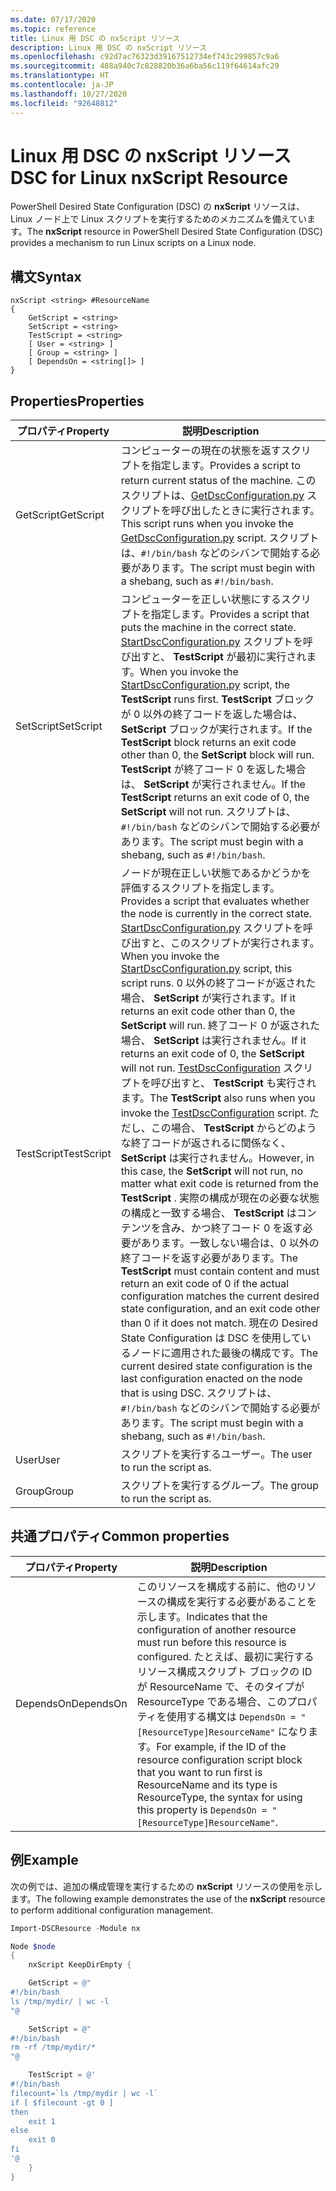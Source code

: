 ```yaml
---
ms.date: 07/17/2020
ms.topic: reference
title: Linux 用 DSC の nxScript リソース
description: Linux 用 DSC の nxScript リソース
ms.openlocfilehash: c92d7ac76323d39167512734ef743c299857c9a6
ms.sourcegitcommit: 488a940c7c828820b36a6ba56c119f64614afc29
ms.translationtype: HT
ms.contentlocale: ja-JP
ms.lasthandoff: 10/27/2020
ms.locfileid: "92648812"
---
```

# <a name="dsc-for-linux-nxscript-resource"></a><span data-ttu-id="c4ced-103">Linux 用 DSC の nxScript リソース</span><span class="sxs-lookup"><span data-stu-id="c4ced-103">DSC for Linux nxScript Resource</span></span>

<span data-ttu-id="c4ced-104">PowerShell Desired State Configuration (DSC) の **nxScript** リソースは、Linux ノード上で Linux スクリプトを実行するためのメカニズムを備えています。</span><span class="sxs-lookup"><span data-stu-id="c4ced-104">The **nxScript** resource in PowerShell Desired State Configuration (DSC) provides a mechanism to run Linux scripts on a Linux node.</span></span>

## <a name="syntax"></a><span data-ttu-id="c4ced-105">構文</span><span class="sxs-lookup"><span data-stu-id="c4ced-105">Syntax</span></span>

```Syntax
nxScript <string> #ResourceName
{
    GetScript = <string>
    SetScript = <string>
    TestScript = <string>
    [ User = <string> ]
    [ Group = <string> ]
    [ DependsOn = <string[]> ]
}
```

## <a name="properties"></a><span data-ttu-id="c4ced-106">Properties</span><span class="sxs-lookup"><span data-stu-id="c4ced-106">Properties</span></span>

|<span data-ttu-id="c4ced-107">プロパティ</span><span class="sxs-lookup"><span data-stu-id="c4ced-107">Property</span></span> |<span data-ttu-id="c4ced-108">説明</span><span class="sxs-lookup"><span data-stu-id="c4ced-108">Description</span></span> |
|---|---|
|<span data-ttu-id="c4ced-109">GetScript</span><span class="sxs-lookup"><span data-stu-id="c4ced-109">GetScript</span></span> |<span data-ttu-id="c4ced-110">コンピューターの現在の状態を返すスクリプトを指定します。</span><span class="sxs-lookup"><span data-stu-id="c4ced-110">Provides a script to return current status of the machine.</span></span> <span data-ttu-id="c4ced-111">このスクリプトは、[GetDscConfiguration.py](https://github.com/Microsoft/PowerShell-DSC-for-Linux#performing-dsc-operations-from-the-linux-computer) スクリプトを呼び出したときに実行されます。</span><span class="sxs-lookup"><span data-stu-id="c4ced-111">This script runs when you invoke the [GetDscConfiguration.py](https://github.com/Microsoft/PowerShell-DSC-for-Linux#performing-dsc-operations-from-the-linux-computer) script.</span></span> <span data-ttu-id="c4ced-112">スクリプトは、`#!/bin/bash` などのシバンで開始する必要があります。</span><span class="sxs-lookup"><span data-stu-id="c4ced-112">The script must begin with a shebang, such as `#!/bin/bash`.</span></span> |
|<span data-ttu-id="c4ced-113">SetScript</span><span class="sxs-lookup"><span data-stu-id="c4ced-113">SetScript</span></span> |<span data-ttu-id="c4ced-114">コンピューターを正しい状態にするスクリプトを指定します。</span><span class="sxs-lookup"><span data-stu-id="c4ced-114">Provides a script that puts the machine in the correct state.</span></span> <span data-ttu-id="c4ced-115">[StartDscConfiguration.py](https://github.com/Microsoft/PowerShell-DSC-for-Linux#performing-dsc-operations-from-the-linux-computer) スクリプトを呼び出すと、 **TestScript** が最初に実行されます。</span><span class="sxs-lookup"><span data-stu-id="c4ced-115">When you invoke the [StartDscConfiguration.py](https://github.com/Microsoft/PowerShell-DSC-for-Linux#performing-dsc-operations-from-the-linux-computer) script, the **TestScript** runs first.</span></span> <span data-ttu-id="c4ced-116">**TestScript** ブロックが 0 以外の終了コードを返した場合は、 **SetScript** ブロックが実行されます。</span><span class="sxs-lookup"><span data-stu-id="c4ced-116">If the **TestScript** block returns an exit code other than 0, the **SetScript** block will run.</span></span> <span data-ttu-id="c4ced-117">**TestScript** が終了コード 0 を返した場合は、 **SetScript** が実行されません。</span><span class="sxs-lookup"><span data-stu-id="c4ced-117">If the **TestScript** returns an exit code of 0, the **SetScript** will not run.</span></span> <span data-ttu-id="c4ced-118">スクリプトは、`#!/bin/bash` などのシバンで開始する必要があります。</span><span class="sxs-lookup"><span data-stu-id="c4ced-118">The script must begin with a shebang, such as `#!/bin/bash`.</span></span> |
|<span data-ttu-id="c4ced-119">TestScript</span><span class="sxs-lookup"><span data-stu-id="c4ced-119">TestScript</span></span> |<span data-ttu-id="c4ced-120">ノードが現在正しい状態であるかどうかを評価するスクリプトを指定します。</span><span class="sxs-lookup"><span data-stu-id="c4ced-120">Provides a script that evaluates whether the node is currently in the correct state.</span></span> <span data-ttu-id="c4ced-121">[StartDscConfiguration.py](https://github.com/Microsoft/PowerShell-DSC-for-Linux#performing-dsc-operations-from-the-linux-computer) スクリプトを呼び出すと、このスクリプトが実行されます。</span><span class="sxs-lookup"><span data-stu-id="c4ced-121">When you invoke the [StartDscConfiguration.py](https://github.com/Microsoft/PowerShell-DSC-for-Linux#performing-dsc-operations-from-the-linux-computer) script, this script runs.</span></span> <span data-ttu-id="c4ced-122">0 以外の終了コードが返された場合、 **SetScript** が実行されます。</span><span class="sxs-lookup"><span data-stu-id="c4ced-122">If it returns an exit code other than 0, the **SetScript** will run.</span></span> <span data-ttu-id="c4ced-123">終了コード 0 が返された場合、 **SetScript** は実行されません。</span><span class="sxs-lookup"><span data-stu-id="c4ced-123">If it returns an exit code of 0, the **SetScript** will not run.</span></span> <span data-ttu-id="c4ced-124">[TestDscConfiguration](https://github.com/Microsoft/PowerShell-DSC-for-Linux#performing-dsc-operations-from-the-linux-computer) スクリプトを呼び出すと、 **TestScript** も実行されます。</span><span class="sxs-lookup"><span data-stu-id="c4ced-124">The **TestScript** also runs when you invoke the [TestDscConfiguration](https://github.com/Microsoft/PowerShell-DSC-for-Linux#performing-dsc-operations-from-the-linux-computer) script.</span></span> <span data-ttu-id="c4ced-125">ただし、この場合、 **TestScript** からどのような終了コードが返されるに関係なく、 **SetScript** は実行されません。</span><span class="sxs-lookup"><span data-stu-id="c4ced-125">However, in this case, the **SetScript** will not run, no matter what exit code is returned from the **TestScript** .</span></span> <span data-ttu-id="c4ced-126">実際の構成が現在の必要な状態の構成と一致する場合、 **TestScript** はコンテンツを含み、かつ終了コード 0 を返す必要があります。一致しない場合は、0 以外の終了コードを返す必要があります。</span><span class="sxs-lookup"><span data-stu-id="c4ced-126">The **TestScript** must contain content and must return an exit code of 0 if the actual configuration matches the current desired state configuration, and an exit code other than 0 if it does not match.</span></span> <span data-ttu-id="c4ced-127">現在の Desired State Configuration は DSC を使用しているノードに適用された最後の構成です。</span><span class="sxs-lookup"><span data-stu-id="c4ced-127">The current desired state configuration is the last configuration enacted on the node that is using DSC.</span></span> <span data-ttu-id="c4ced-128">スクリプトは、`#!/bin/bash` などのシバンで開始する必要があります。</span><span class="sxs-lookup"><span data-stu-id="c4ced-128">The script must begin with a shebang, such as `#!/bin/bash`.</span></span> |
|<span data-ttu-id="c4ced-129">User</span><span class="sxs-lookup"><span data-stu-id="c4ced-129">User</span></span> |<span data-ttu-id="c4ced-130">スクリプトを実行するユーザー。</span><span class="sxs-lookup"><span data-stu-id="c4ced-130">The user to run the script as.</span></span> |
|<span data-ttu-id="c4ced-131">Group</span><span class="sxs-lookup"><span data-stu-id="c4ced-131">Group</span></span> |<span data-ttu-id="c4ced-132">スクリプトを実行するグループ。</span><span class="sxs-lookup"><span data-stu-id="c4ced-132">The group to run the script as.</span></span> |

## <a name="common-properties"></a><span data-ttu-id="c4ced-133">共通プロパティ</span><span class="sxs-lookup"><span data-stu-id="c4ced-133">Common properties</span></span>

|<span data-ttu-id="c4ced-134">プロパティ</span><span class="sxs-lookup"><span data-stu-id="c4ced-134">Property</span></span> |<span data-ttu-id="c4ced-135">説明</span><span class="sxs-lookup"><span data-stu-id="c4ced-135">Description</span></span> |
|---|---|
|<span data-ttu-id="c4ced-136">DependsOn</span><span class="sxs-lookup"><span data-stu-id="c4ced-136">DependsOn</span></span> |<span data-ttu-id="c4ced-137">このリソースを構成する前に、他のリソースの構成を実行する必要があることを示します。</span><span class="sxs-lookup"><span data-stu-id="c4ced-137">Indicates that the configuration of another resource must run before this resource is configured.</span></span> <span data-ttu-id="c4ced-138">たとえば、最初に実行するリソース構成スクリプト ブロックの ID が ResourceName で、そのタイプが ResourceType である場合、このプロパティを使用する構文は `DependsOn = "[ResourceType]ResourceName"` になります。</span><span class="sxs-lookup"><span data-stu-id="c4ced-138">For example, if the ID of the resource configuration script block that you want to run first is ResourceName and its type is ResourceType, the syntax for using this property is `DependsOn = "[ResourceType]ResourceName"`.</span></span> |

## <a name="example"></a><span data-ttu-id="c4ced-139">例</span><span class="sxs-lookup"><span data-stu-id="c4ced-139">Example</span></span>

<span data-ttu-id="c4ced-140">次の例では、追加の構成管理を実行するための **nxScript** リソースの使用を示します。</span><span class="sxs-lookup"><span data-stu-id="c4ced-140">The following example demonstrates the use of the **nxScript** resource to perform additional configuration management.</span></span>

```powershell
Import-DSCResource -Module nx

Node $node
{
    nxScript KeepDirEmpty {

    GetScript = @"
#!/bin/bash
ls /tmp/mydir/ | wc -l
"@

    SetScript = @"
#!/bin/bash
rm -rf /tmp/mydir/*
"@

    TestScript = @'
#!/bin/bash
filecount=`ls /tmp/mydir | wc -l`
if [ $filecount -gt 0 ]
then
    exit 1
else
    exit 0
fi
'@
    }
}
```
